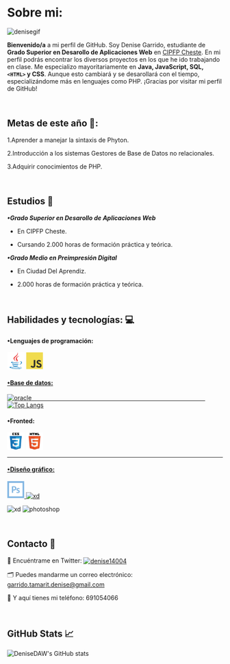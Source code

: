 # Sobre mi:

![denisegif](https://user-images.githubusercontent.com/131865422/234601760-68456885-b70d-4bf1-ab0b-22ae77b0584e.gif)


**Bienvenido/a** a mi perfil de GitHub. Soy Denise Garrido, estudiante de **Grado Superior en Desarollo de Aplicaciones Web** en [CIPFP Cheste](http://www.fpcheste.com/joomla/index.php/es/). En mi perfil podrás encontrar los diversos proyectos en los que he ido trabajando en clase. Me especializo mayoritariamente en **Java, JavaScript, SQL, `<HTML>` y CSS**. Aunque esto cambiará y se desarollará con el tiempo, especializándome más en lenguajes como PHP. ¡Gracias por visitar mi perfil de GitHub!

<br>

## Metas de este año 🦾:
1.Aprender a manejar la sintaxis de Phyton.

2.Introducción a los sistemas Gestores de Base de Datos no relacionales.

3.Adquirir conocimientos de PHP.

<br>

## Estudios :notebook:

  ***•Grado Superior en Desarollo de Aplicaciones Web***

- En CIPFP Cheste.

- Cursando 2.000 horas de formación práctica y teórica.


***•Grado Medio en Preimpresión Digital***
  
- En Ciudad Del Aprendiz.

- 2.000 horas de formación práctica y teórica.

<br>

## Habilidades y tecnologías: 💻

#### •Lenguajes de programación:
<img src="https://raw.githubusercontent.com/devicons/devicon/master/icons/java/java-original.svg" alt="java" width="40" height="40"/> </a> <a href="https://developer.mozilla.org/en-US/docs/Web/JavaScript" target="_blank" rel="noreferrer"> <img src="https://raw.githubusercontent.com/devicons/devicon/master/icons/javascript/javascript-original.svg" alt="javascript" width="40" height="40"/> </a> <a href="https://www.oracle.com/" target="_blank" rel="noreferrer"> 

#### •Base de datos:
<img src="https://sybyl.com/wp-content/uploads/2019/11/Oracle-Logo-For-Website-300x300.png" alt="oracle" width="80" height="80"/> </a> <a href="https://www.photoshop.com/en" target="_blank" rel="noreferrer"> &nbsp;&nbsp;&nbsp;&nbsp;&nbsp;&nbsp;&nbsp;&nbsp;&nbsp;&nbsp;&nbsp;&nbsp;&nbsp;&nbsp;&nbsp;&nbsp;&nbsp;&nbsp;&nbsp;&nbsp;&nbsp;&nbsp;&nbsp;&nbsp;&nbsp;&nbsp;&nbsp;&nbsp;&nbsp;&nbsp;&nbsp;&nbsp;&nbsp;&nbsp;&nbsp;&nbsp;&nbsp;&nbsp;&nbsp;&nbsp;&nbsp;&nbsp;&nbsp;&nbsp;&nbsp;&nbsp;&nbsp;&nbsp;&nbsp;&nbsp;&nbsp;&nbsp;&nbsp;&nbsp;&nbsp;&nbsp;&nbsp;&nbsp;&nbsp;&nbsp;&nbsp;&nbsp;&nbsp;&nbsp;&nbsp;&nbsp;&nbsp;&nbsp;&nbsp;&nbsp;&nbsp;&nbsp;&nbsp;&nbsp;&nbsp;&nbsp;&nbsp;&nbsp;&nbsp;&nbsp;&nbsp;&nbsp;&nbsp;&nbsp;&nbsp;&nbsp;&nbsp;&nbsp;&nbsp;&nbsp;&nbsp;&nbsp;&nbsp;&nbsp;&nbsp;&nbsp;&nbsp;&nbsp;&nbsp;&nbsp;&nbsp;&nbsp;
[![Top Langs](https://github-readme-stats.vercel.app/api/top-langs/?username=DeniseDAW&layout=compact)](https://github.com/DeniseDAW/github-readme-stats)

#### •Fronted:
<img src="https://raw.githubusercontent.com/devicons/devicon/master/icons/css3/css3-original-wordmark.svg" alt="css3" width="40" height="40"/> </a> <a href="https://www.w3.org/html/" target="_blank" rel="noreferrer"> <img src="https://raw.githubusercontent.com/devicons/devicon/master/icons/html5/html5-original-wordmark.svg" alt="html5" width="40" height="40"/> </a> <a href="https://www.adobe.com/in/products/illustrator.html" target="_blank" rel="noreferrer">

 <hr>
 
#### •Diseño gráfico:


<img src="https://raw.githubusercontent.com/devicons/devicon/master/icons/photoshop/photoshop-line.svg" alt="xd" width="40" height="40"/> </a>  <a href="https://www.adobe.com/products/xd.html" target="_blank" rel="noreferrer"> <img src="https://cdn4.iconfinder.com/data/icons/logos-and-brands/512/4_Indesign_Adobe_logo_logos-512.png" alt="xd" width="40" height="40"/> </a>

<img src="https://hostore.com.uy/wp-content/uploads/2018/04/illustrator.png" alt="xd" width="40" height="40"/> </a> <img src="https://w7.pngwing.com/pngs/622/18/png-transparent-adobe-logo-logos-premier-pro-logos-and-brands-line-filled-icon.png" alt="photoshop" width="40" height="40"/> </a> <a href="https://www.adobe.com/products/xd.html" target="_blank" rel="noreferrer"> </a> 

<br>

## Contacto :speech_balloon:

🔎 Encuéntrame en Twitter: <a href="https://twitter.com/denise14004" target="blank"><img align="center" src="https://raw.githubusercontent.com/rahuldkjain/github-profile-readme-generator/master/src/images/icons/Social/twitter.svg" alt="denise14004" height="30" width="40" /></a>
</p>

🗂️ Puedes mandarme un correo electrónico: garrido.tamarit.denise@gmail.com

📱 Y aquí tienes mi teléfono: 691054066


<br>

## GitHub Stats :chart_with_upwards_trend:

![DeniseDAW's GitHub stats](https://github-readme-stats.vercel.app/api?username=DeniseDAW&show_icons=true&theme=tokyonight)

<br>

